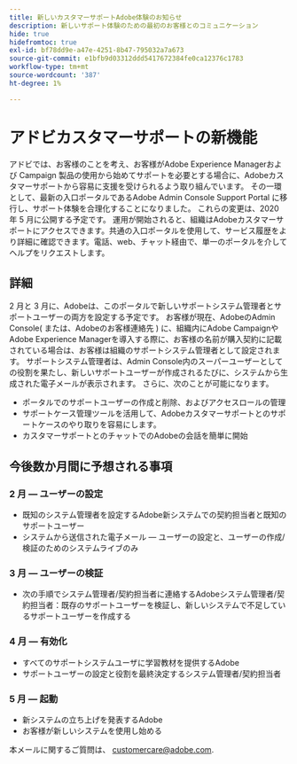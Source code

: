 ```yaml
---
title: 新しいカスタマーサポートAdobe体験のお知らせ
description: 新しいサポート体験のための最初のお客様とのコミュニケーション
hide: true
hidefromtoc: true
exl-id: bf78dd9e-a47e-4251-8b47-795032a7a673
source-git-commit: e1bfb9d03312ddd5417672384fe0ca12376c1783
workflow-type: tm+mt
source-wordcount: '387'
ht-degree: 1%

---
```


# アドビカスタマーサポートの新機能

アドビでは、お客様のことを考え、お客様がAdobe Experience Managerおよび Campaign 製品の使用から始めてサポートを必要とする場合に、Adobeカスタマーサポートから容易に支援を受けられるよう取り組んでいます。 その一環として、最新の入口ポータルであるAdobe Admin Console Support Portal に移行し、サポート体験を合理化することになりました。 これらの変更は、2020 年 5 月に公開する予定です。 運用が開始されると、組織はAdobeカスタマーサポートにアクセスできます。共通の入口ポータルを使用して、サービス履歴をより詳細に確認できます。電話、web、チャット経由で、単一のポータルを介してヘルプをリクエストします。

## 詳細

2 月と 3 月に、Adobeは、このポータルで新しいサポートシステム管理者とサポートユーザーの両方を設定する予定です。 お客様が現在、AdobeのAdmin Console( または、Adobeのお客様連絡先 ) に、組織内にAdobe CampaignやAdobe Experience Managerを導入する際に、お客様の名前が購入契約に記載されている場合は、お客様は組織のサポートシステム管理者として設定されます。
サポートシステム管理者は、Admin Console内のスーパーユーザーとしての役割を果たし、新しいサポートユーザーが作成されるたびに、システムから生成された電子メールが表示されます。 さらに、次のことが可能になります。

* ポータルでのサポートユーザーの作成と削除、およびアクセスロールの管理
* サポートケース管理ツールを活用して、Adobeカスタマーサポートとのサポートケースのやり取りを容易にします。
* カスタマーサポートとのチャットでのAdobeの会話を簡単に開始

## 今後数か月間に予想される事項

### 2 月 — ユーザーの設定

* 既知のシステム管理者を設定するAdobe新システムでの契約担当者と既知のサポートユーザー
* システムから送信された電子メール — ユーザーの設定と、ユーザーの作成/検証のためのシステムライブのみ


### 3 月 — ユーザーの検証

* 次の手順でシステム管理者/契約担当者に連絡するAdobeシステム管理者/契約担当者：既存のサポートユーザーを検証し、新しいシステムで不足しているサポートユーザーを作成する

### 4 月 — 有効化

* すべてのサポートシステムユーザに学習教材を提供するAdobe
* サポートユーザーの設定と役割を最終決定するシステム管理者/契約担当者

### 5 月 — 起動

* 新システムの立ち上げを発表するAdobe
* お客様が新しいシステムを使用し始める

本メールに関するご質問は、 [customercare@adobe.com](mailto:customercare@adobe.com).
